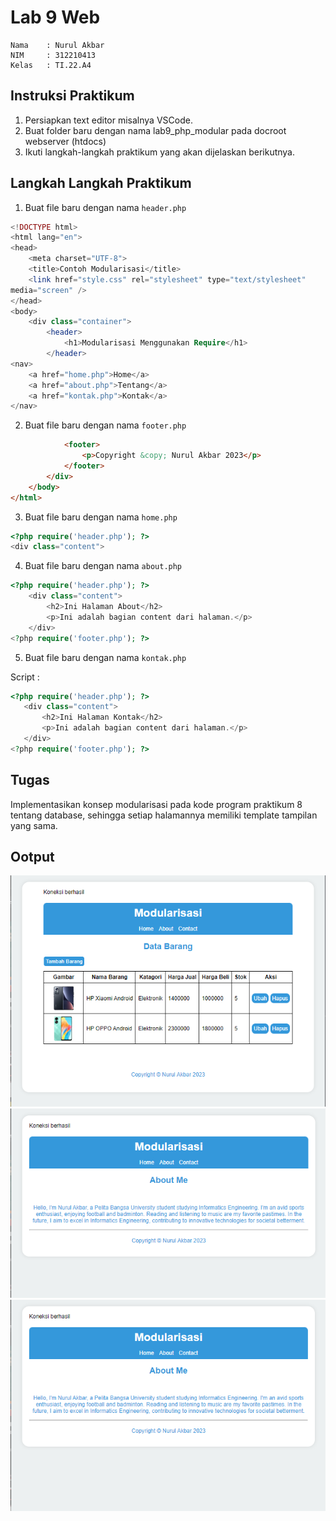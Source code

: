 # **Lab 9 Web**

```
Nama    : Nurul Akbar
NIM     : 312210413
Kelas   : TI.22.A4
```

## **Instruksi Praktikum**

1. Persiapkan text editor misalnya VSCode.
2. Buat folder baru dengan nama lab9_php_modular pada docroot webserver
   (htdocs)
3. Ikuti langkah-langkah praktikum yang akan dijelaskan berikutnya.


## **Langkah Langkah Praktikum**


1. Buat file baru dengan nama `header.php`

```php
<!DOCTYPE html>
<html lang="en">
<head>
    <meta charset="UTF-8">
    <title>Contoh Modularisasi</title>
    <link href="style.css" rel="stylesheet" type="text/stylesheet"
media="screen" />
</head>
<body>
    <div class="container">
        <header>
            <h1>Modularisasi Menggunakan Require</h1>
        </header>
<nav>
    <a href="home.php">Home</a>
    <a href="about.php">Tentang</a>
    <a href="kontak.php">Kontak</a>
</nav>
```

2. Buat file baru dengan nama `footer.php`

```html
            <footer>
                <p>Copyright &copy; Nurul Akbar 2023</p>
            </footer>
        </div>
    </body>
</html>
```

3. Buat file baru dengan nama `home.php`

```php
<?php require('header.php'); ?>
<div class="content">
```

4. Buat file baru dengan nama `about.php`

```php
<?php require('header.php'); ?>
    <div class="content">
        <h2>Ini Halaman About</h2>
        <p>Ini adalah bagian content dari halaman.</p>
    </div>
<?php require('footer.php'); ?>
```

5. Buat file baru dengan nama `kontak.php`

Script :

 ```php
<?php require('header.php'); ?>
    <div class="content">
        <h2>Ini Halaman Kontak</h2>
        <p>Ini adalah bagian content dari halaman.</p>
    </div>
<?php require('footer.php'); ?>
```
## **Tugas**
Implementasikan konsep modularisasi pada kode program praktikum 8 tentang
database, sehingga setiap halamannya memiliki template tampilan yang sama. 

## **Ootput**
![img](assets/1.png)
![img](assets/2.png)
![img](assets/3.png)
